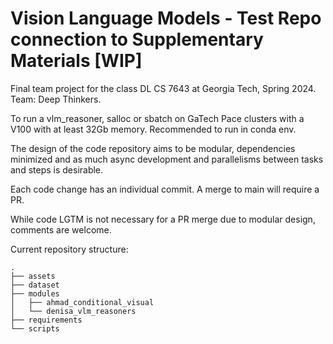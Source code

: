 # Vision Language Models - Test Repo connection to Supplementary Materials [WIP]
Final team project for the class DL CS 7643 at Georgia Tech, Spring 2024. Team: Deep Thinkers.

To run a vlm_reasoner, salloc or sbatch on GaTech Pace clusters with a V100 with at least 32Gb memory.
Recommended to run in conda env.

The design of the code repository aims to be modular, dependencies minimized and as much async development and parallelisms between tasks and steps is desirable.

Each code change has an individual commit. A merge to main will require a PR.

While code LGTM is not necessary for a PR merge due to modular design, comments are welcome.

Current repository structure:

```
.
├── assets
├── dataset
├── modules
│   ├── ahmad_conditional_visual
│   └── denisa_vlm_reasoners
├── requirements
└── scripts

```
